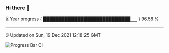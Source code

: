 ### Hi there 👋

⏳ Year progress { ████████████████████████████▁▁ } 96.58 %

---

⏰ Updated on Sun, 19 Dec 2021 12:18:25 GMT

![Progress Bar CI](https://github.com/liununu/liununu/workflows/Progress%20Bar%20CI/badge.svg)
